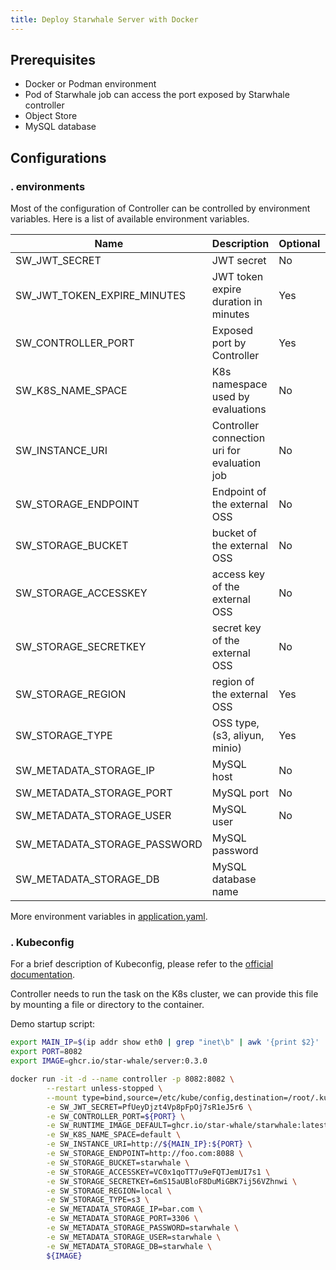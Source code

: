 ```yaml
---
title: Deploy Starwhale Server with Docker
---
```


## Prerequisites

* Docker or Podman environment
* Pod of Starwhale job can access the port exposed by Starwhale controller
* Object Store
* MySQL database

## Configurations

### . environments

Most of the configuration of Controller can be controlled by environment variables. Here is a list of available
environment variables.

| Name                         | Description                                  | Optional | Default | Example                  |
|------------------------------|----------------------------------------------|----------|---------|--------------------------|
| SW_JWT_SECRET                | JWT secret                                   | No       |         |                          |
| SW_JWT_TOKEN_EXPIRE_MINUTES  | JWT token expire duration in minutes         | Yes      | 43200   |                          |
| SW_CONTROLLER_PORT           | Exposed port by Controller                   | Yes      | 8082    |                          |
| SW_K8S_NAME_SPACE            | K8s namespace used by   evaluations          | No       |         | default                  |
| SW_INSTANCE_URI              | Controller connection uri for evaluation job | No       |         | <http://controller:8082> |
| SW_STORAGE_ENDPOINT          | Endpoint of the external OSS                 | No       |         | <http://foo.com:8088>    |
| SW_STORAGE_BUCKET            | bucket of the external OSS                   | No       |         | starwhale                |
| SW_STORAGE_ACCESSKEY         | access key of the external OSS               | No       |         |                          |
| SW_STORAGE_SECRETKEY         | secret key of the external OSS               | No       |         |                          |
| SW_STORAGE_REGION            | region of the external OSS                   | Yes      | local   |                          |
| SW_STORAGE_TYPE              | OSS type, (s3, aliyun, minio)                | Yes      | minio   |                          |
| SW_METADATA_STORAGE_IP       | MySQL host                                   | No       |         |                          |
| SW_METADATA_STORAGE_PORT     | MySQL port                                   | No       |         |                          |
| SW_METADATA_STORAGE_USER     | MySQL user                                   | No       |         |                          |
| SW_METADATA_STORAGE_PASSWORD | MySQL password                               |          |         |                          |
| SW_METADATA_STORAGE_DB       | MySQL database name                          |          |         |                          |

More environment variables in [application.yaml](https://github.com/star-whale/starwhale/blob/main/server/controller/src/main/resources/application.yaml).

### . Kubeconfig

For a brief description of Kubeconfig, please refer to the [official documentation](https://kubernetes.io/docs/concepts/configuration/organize-cluster-access-kubeconfig/).

Controller needs to run the task on the K8s cluster, we can provide this file by mounting a file or directory to the container.

Demo startup script:

```sh
export MAIN_IP=$(ip addr show eth0 | grep "inet\b" | awk '{print $2}' | cut -d/ -f1)
export PORT=8082
export IMAGE=ghcr.io/star-whale/server:0.3.0

docker run -it -d --name controller -p 8082:8082 \
        --restart unless-stopped \
        --mount type=bind,source=/etc/kube/config,destination=/root/.kube/config,readonly \
        -e SW_JWT_SECRET=PfUeyDjzt4Vp8pFpOj7sR1eJ5r6 \
        -e SW_CONTROLLER_PORT=${PORT} \
        -e SW_RUNTIME_IMAGE_DEFAULT=ghcr.io/star-whale/starwhale:latest \
        -e SW_K8S_NAME_SPACE=default \
        -e SW_INSTANCE_URI=http://${MAIN_IP}:${PORT} \
        -e SW_STORAGE_ENDPOINT=http://foo.com:8088 \
        -e SW_STORAGE_BUCKET=starwhale \
        -e SW_STORAGE_ACCESSKEY=VC0x1qoTT7u9eFQTJemUI7s1 \
        -e SW_STORAGE_SECRETKEY=6mS15aUBloF8DuMiGBK7ij56VZhnwi \
        -e SW_STORAGE_REGION=local \
        -e SW_STORAGE_TYPE=s3 \
        -e SW_METADATA_STORAGE_IP=bar.com \
        -e SW_METADATA_STORAGE_PORT=3306 \
        -e SW_METADATA_STORAGE_PASSWORD=starwhale \
        -e SW_METADATA_STORAGE_USER=starwhale \
        -e SW_METADATA_STORAGE_DB=starwhale \
        ${IMAGE}
```
